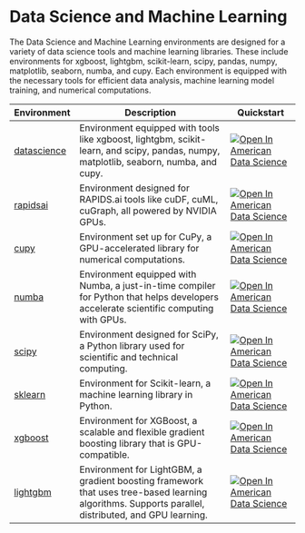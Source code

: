 # Data Science and Machine Learning

The Data Science and Machine Learning environments are designed for a variety of data science tools and machine learning libraries. These include environments for xgboost, lightgbm, scikit-learn, scipy, pandas, numpy, matplotlib, seaborn, numba, and cupy. Each environment is equipped with the necessary tools for efficient data analysis, machine learning model training, and numerical computations.

| Environment | Description | Quickstart |
|-------------|-------------|------------|
| [datascience](./datascience) | Environment equipped with tools like xgboost, lightgbm, scikit-learn, and scipy, pandas, numpy, matplotlib, seaborn, numba, and cupy. | [![Open In American Data Science](https://dashboard.amdatascience.com/images/shieldio-badge.svg)](https://lab.amdatascience.com/hub/user-redirect/git-pull?repo=https%3A%2F%2Fgithub.com%2Famericandatascience%2Fenvironments&urlpath=lab%2Ftree%2Fenvironments%2Fdata-science/datascience/quickstart.ipynb&branch=main) |
| [rapidsai](./rapidsai) | Environment designed for RAPIDS.ai tools like cuDF, cuML, cuGraph, all powered by NVIDIA GPUs. | [![Open In American Data Science](https://dashboard.amdatascience.com/images/shieldio-badge.svg)](https://lab.amdatascience.com/hub/user-redirect/git-pull?repo=https%3A%2F%2Fgithub.com%2Famericandatascience%2Fenvironments&urlpath=lab%2Ftree%2Fenvironments%2Fdata-science/rapidsai/quickstart.ipynb&branch=main) |
| [cupy](./cupy) | Environment set up for CuPy, a GPU-accelerated library for numerical computations. | [![Open In American Data Science](https://dashboard.amdatascience.com/images/shieldio-badge.svg)](https://lab.amdatascience.com/hub/user-redirect/git-pull?repo=https%3A%2F%2Fgithub.com%2Famericandatascience%2Fenvironments&urlpath=lab%2Ftree%2Fenvironments%2Fdata-science/cupy/quickstart.ipynb&branch=main) |
| [numba](./numba) | Environment equipped with Numba, a just-in-time compiler for Python that helps developers accelerate scientific computing with GPUs. | [![Open In American Data Science](https://dashboard.amdatascience.com/images/shieldio-badge.svg)](https://lab.amdatascience.com/hub/user-redirect/git-pull?repo=https%3A%2F%2Fgithub.com%2Famericandatascience%2Fenvironments&urlpath=lab%2Ftree%2Fenvironments%2Fdata-science/numba/quickstart.ipynb&branch=main) |
| [scipy](./scipy) | Environment designed for SciPy, a Python library used for scientific and technical computing. | [![Open In American Data Science](https://dashboard.amdatascience.com/images/shieldio-badge.svg)](https://lab.amdatascience.com/hub/user-redirect/git-pull?repo=https%3A%2F%2Fgithub.com%2Famericandatascience%2Fenvironments&urlpath=lab%2Ftree%2Fenvironments%2Fdata-science/scipy/quickstart.ipynb&branch=main) |
| [sklearn](./sklearn) | Environment for Scikit-learn, a machine learning library in Python. | [![Open In American Data Science](https://dashboard.amdatascience.com/images/shieldio-badge.svg)](https://lab.amdatascience.com/hub/user-redirect/git-pull?repo=https%3A%2F%2Fgithub.com%2Famericandatascience%2Fenvironments&urlpath=lab%2Ftree%2Fenvironments%2Fdata-science/sklearn/quickstart.ipynb&branch=main) |
| [xgboost](./xgboost) | Environment for XGBoost, a scalable and flexible gradient boosting library that is GPU-compatible. | [![Open In American Data Science](https://dashboard.amdatascience.com/images/shieldio-badge.svg)](https://lab.amdatascience.com/hub/user-redirect/git-pull?repo=https%3A%2F%2Fgithub.com%2Famericandatascience%2Fenvironments&urlpath=lab%2Ftree%2Fenvironments%2Fdata-science/xgboost/quickstart.ipynb&branch=main) |
| [lightgbm](./lightgbm) | Environment for LightGBM, a gradient boosting framework that uses tree-based learning algorithms. Supports parallel, distributed, and GPU learning. | [![Open In American Data Science](https://dashboard.amdatascience.com/images/shieldio-badge.svg)](https://lab.amdatascience.com/hub/user-redirect/git-pull?repo=https%3A%2F%2Fgithub.com%2Famericandatascience%2Fenvironments&urlpath=lab%2Ftree%2Fenvironments%2Fdata-science/lightgbm/quickstart.ipynb&branch=main) |